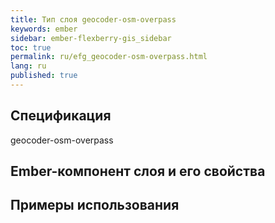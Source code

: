 ```yaml
---
title: Тип слоя geocoder-osm-overpass
keywords: ember
sidebar: ember-flexberry-gis_sidebar
toc: true
permalink: ru/efg_geocoder-osm-overpass.html
lang: ru
published: true
---
```


## Спецификация

geocoder-osm-overpass

## Ember-компонент слоя и его свойства

## Примеры использования
